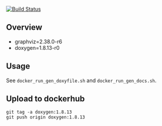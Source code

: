 [![Build Status](https://travis-ci.org/i05nagai/docker-doxygen.svg?branch=master)](https://travis-ci.org/i05nagai/docker-doxygen)

## Overview

* graphviz=2.38.0-r6
* doxygen=1.8.13-r0

## Usage
See `docker_run_gen_doxyfile.sh` and `docker_run_gen_docs.sh`.


## Upload to dockerhub

```
git tag -a doxygen:1.8.13
git push origin doxygen:1.8.13
```
